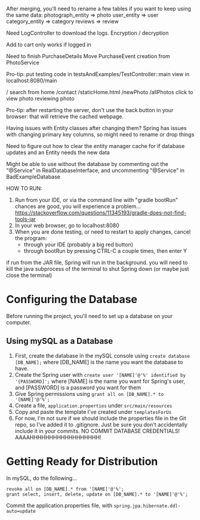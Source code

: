 After merging, you'll need to rename a few tables if you want to keep using the same data:
photograph_entity => photo
user_entity => user
category_entity => category
reviews => review

Need LogController to download the logs. Encryption / decryption

Add to cart only works if logged in

Need to finish PurchaseDetails
Move PurchaseEvent creation from PhotoService

Pro-tip: put testing code in testsAndExamples/TestController::main
    view in localhost:8080/main

/
search from home
/contact
/staticHome.html
/newPhoto
/allPhotos
click to view photo
reviewing photo

Pro-tip: after restarting the server, don't use the back button in your browser:
that will retrieve the cached webpage.

Having issues with Entity classes after changing them? Spring has issues with 
changing primary key columns, so might need to rename or drop things

Need to figure out how to clear the entity manager cache for if database updates
and an Entity needs the new data

Might be able to use without the database by commenting out the "@Service" in 
RealDatabaseInterface, and uncommenting "@Service" in BadExampleDatabase

HOW TO RUN:
1. Run from your IDE, or via the command line with "gradle bootRun"
chances are good, you will experience a problem...
https://stackoverflow.com/questions/11345193/gradle-does-not-find-tools-jar
2. In your web browser, go to localhost:8080
3. When you are done testing, or need to restart to apply changes, cancel the program:
    * through your IDE (probably a big red button)
    * through bootRun by pressing CTRL-C a couple times, then enter Y
    
if run from the JAR file, Spring will run in the background.
you will need to kill the java subprocess of the terminal to shut Spring down
(or maybe just close the terminal)

# Configuring the Database
Before running the project, you'll need to set up a database on your computer.

## Using mySQL as a Database
1. First, create the database in the mySQL console using `create database [DB_NAME];`
   where [DB_NAME] is the name you want the database to have.
2. Create the Spring user with `create user '[NAME]'@'%' identified by '[PASSWORD]';`
   where [NAME] is the name you want for Spring's user, 
   and [PASSWORD] is a password you want for them
3. Give Spring permissions using `grant all on [DB_NAME].* to '[NAME]'@'%';`
4. Create a file, `application.properties` under `src/main/resources`
5. Copy and paste the template I've created under `templatesForUs`
6. For now, I'm not sure if we should include the properties file in the Git repo,
   so I've added it to .gitignore. Just be sure you don't accidentally include it
   in your commits. NO COMMIT DATABASE CREDENTIALS! AAAAHHHHHHHHHHHHHHHHHH!


# Getting Ready for Distribution
In mySQL, do the following...
```
revoke all on [DB_NAME].* from '[NAME]'@'%';
grant select, insert, delete, update on [DB_NAME].* to '[NAME]'@'%';
```
Commit the application.properties file, with 
`spring.jpa.hibernate.ddl-auto=update`